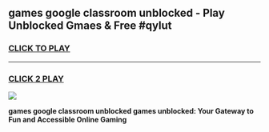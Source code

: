 
## games google classroom unblocked - Play Unblocked Gmaes & Free #qylut
<h3>
<a href="https://news.freeplayer.one?title=games_google_classroom_unblocked&ref=24F">CLICK TO PLAY</a></h3>
<hr>

<h3>
<a href="https://news.freeplayer.one?title=games_google_classroom_unblocked&ref=24F">CLICK 2 PLAY</a>
  
</h3>

<a href="https://news.freeplayer.one?title=games_google_classroom_unblocked&ref=24F/"><img src="https://clearcache.store/games.png"></a>


**games google classroom unblocked games unblocked: Your Gateway to Fun and Accessible Online Gaming**
